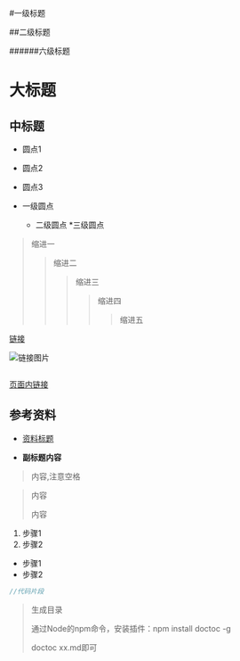 #一级标题

##二级标题

######六级标题

大标题
====

中标题 <div id="页面"></div>
----

* 圆点1
* 圆点2
* 圆点3

* 一级圆点
    * 二级圆点
        *三级圆点

>缩进一
>>缩进二
>>>缩进三
>>>>缩进四
>>>>>缩进五

[链接](http://baidu.com)

![链接图片](http://www.baidu.com/img/bdlogo.gif "百度logo") 

<img src="https://github.com/blob/master/resources/images/xxx/xxx.png" alt=""/>

[页面内链接](#页面)

## 参考资料

- [资料标题](http://www.baidu.com)

- **副标题内容**

> 内容,注意空格

>内容
>
>内容

[1]:https://github.com/http_version.jpg

1. 步骤1
2. 步骤2

- 步骤1
- 步骤2



```Java
//代码片段
```


> 生成目录
>
> 通过Node的npm命令，安装插件：npm install doctoc -g
>
> doctoc xx.md即可


